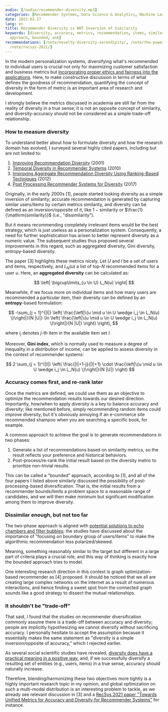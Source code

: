 ```yaml
---
audio: [/audio/recommender-diversity.mp3]
categories: [Recommender Systems, Data Science & Analytics, Machine Learning]
date: 2022-02-27
lang: en
title: Recommender Diversity is NOT Inversion of Similarity
keywords: [diversity, accuracy, metrics, recommendation, items, similarity, studies,
  approach, bounded, ank]
recommendations: [/note/novelty-diversity-serendipity/, /note/the-power-of-diverse-thinking/,
  /note/recsys-2021/]
---
```


In the modern personalization systems, diversifying what's recommended to individual users is crucial not only for maximizing customer satisfaction and business metrics but [incorporating proper ethics and fairness into the applications](/note/ethical-challenges-in-recommender-systems/). Here, to make constructive discussion in terms of what defines the goodness of recommendation, quantifying the concept of diversity in the form of metric is an important area of research and development.

I strongly believe the metrics discussed in academia are still far from the reality of diversity in a true sense; it is not an opposite concept of similarity, and diversity-accuracy should not be considered as a simple trade-off relationship.

### How to measure diversity

To understand better about how to formulate diversity and how the research domain has evolved, I surveyed several highly cited papers, including but are not limited to:

1. [Improving Recommendation Diversity](https://citeseerx.ist.psu.edu/viewdoc/download?doi=10.1.1.8.5232&rep=rep1&type=pdf) (2001)
2. [Temporal Diversity in Recommender Systems](https://dl.acm.org/doi/10.1145/1835449.1835486) (2010)
3. [Improving Aggregate Recommendation Diversity Using Ranking-Based Techniques](https://ieeexplore.ieee.org/document/5680904) (2012)
4. [Post Processing Recommender Systems for Diversity](https://dl.acm.org/doi/10.1145/3097983.3098173) (2017)

Originally, in the early 2000s \[1\], people started looking diversity as a simple inversion of similarity; accurate recommendation is generated by capturing similar users/items by certain metrics $\mathrm{similarity}$, and diversity can be defined as an inversion/opposite of it, like $1 - \mathrm{similarity}$ or $\frac{1}{\mathrm{similarity}}$ (i.e., "dissimilarity").

But it means recommending completely irrelevant items would be the best strategy, which is just useless as a personalization system. Consequently, a need for further sophistication has arisen to better represent diversity as a numeric value. The subsequent studies thus proposed several improvements in this regard, such as aggregated diversity, Gini diversity, entropy-based diversity.

The paper \[3\] highlights these metrics nicely. Let $U$ and $I$ be a set of users and items, respectively, and $L_N(u)$ a list of top-$N$ recommended items for a user $u$. Here, an **aggregated diversity** can be calculated as:

$$
\left| \bigcup\limits_{u \in U} L_N(u) \right|
$$

Meanwhile, if we focus more on individual items and how many users are recommended a particular item, their diversity can be defined by an **entropy**-based formulation:

$$
-\sum_{j = 1}^{|I|} \left( \frac{\left|\{u \mid u \in U \wedge i_j \in L_N(u) \}\right|}{N |U|} \ln \left( \frac{\left|\{u \mid u \in U \wedge i_j \in L_N(u) \}\right|}{N |U|}  \right) \right),
$$

where $i_j$ denotes $j$-th item in the available item set $I$.

Moreover, **Gini index**, which is normally used to measure a degree of inequality in a distribution of income, can be applied to assess diversity in the context of recommender systems:

$$
2 \sum_{j = 1}^{|I|} \left( \frac{|I|+1-j}{|I|+1} \cdot \frac{\left|\{u \mid u \in U \wedge i_j \in L_N(u) \}\right|}{N |U|} \right)
$$

### Accuracy comes first, and re-rank later

Once the metrics are defined, we could use them as an objective to optimize the recommendation results towards our desired direction. Importantly, how/when to apply diversity is a key to balance accuracy and diversity; like mentioned before, simply recommending random items could improve diversity, but it's obviously annoying if an e-commerce site recommended shampoo when you are searching a specific book, for example.

A common approach to achieve the goal is to generate recommendations in two phases:

1. Generate a list of recommendations based on similarity metrics, so the result reflects your preference and historical behaviors.
2. Post-process/re-rank the initial result based on the diversity metric to prioritize non-trivial results.

This can be called a "bounded" approach, according to \[1\], and all of the four papers I listed above similarly discussed the possibility of post-processing-based diversification. That is, the initial results from a recommender bounds/limits a problem space to a reasonable range of candidates, and we will then make minimum but significant modification among them to improve diversity.

### Dissimilar enough, but not too far

The two-phase approach is aligned with [potential solutions to echo chambers and filter bubbles](/note/recsys-2021-echo-chambers-and-filter-bubbles/); the studies have discussed about the importance of "focusing on boundary group of users/items" to make the algorithmic recommendation less polarized/skewed.

Meaning, something reasonably similar to the target but different in a large part of criteria plays a crucial role, and this way of thinking is exactly how the bounded approach tries to model.

One interesting research direction in this context is graph optimization-based recommender as \[4\] proposed. It should be noticed that we all are creating large complex networks on the internet as a result of numerous interactions, and hence finding a sweet spot from the connected graph sounds like a good strategy to dissect the mutual relationships.

### It shouldn't be "trade-off"

That said, I found that the studies on recommender diversification commonly assume there is a trade-off between accuracy and diversity; people are implicitly hypothesizing we cannot diversify without sacrificing accuracy. I personally hesitate to accept the assumption because it essentially makes the same statement as "diversity is a simple inversion/opposite of accuracy," which I rejected earlier.

As several social scientific studies have revealed, [diversity does have a practical meaning in a positive way](/note/the-power-of-diverse-thinking/), and, if we successfully diversify a resulting set of entities (e.g., users, items) in a true sense, accuracy should naturally increase.

Therefore, blending/harmonizing these two objectives more tightly is a highly important research topic in my opinion, and global optimization on such a multi-modal distribution is an interesting problem to tackle, as we already see relevant discussion in \[3\] and a [RecSys 2021 paper "Towards Unified Metrics for Accuracy and Diversity for Recommender Systems"](/note/recsys-2021/) for instance.
